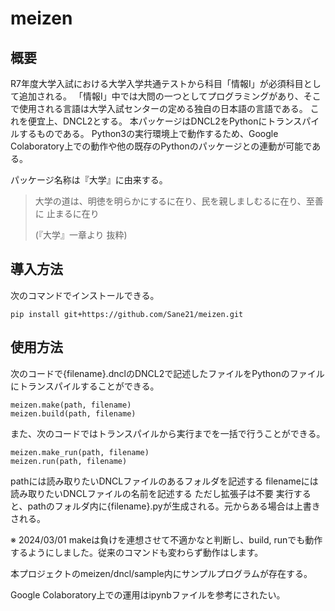 # meizen

## 概要

R7年度大学入試における大学入学共通テストから科目「情報I」が必須科目として追加される。
「情報I」中では大問の一つとしてプログラミングがあり、そこで使用される言語は大学入試センターの定める独自の日本語の言語である。
これを便宜上、DNCL2とする。
本パッケージはDNCL2をPythonにトランスパイルするものである。
Python3の実行環境上で動作するため、Google Colaboratory上での動作や他の既存のPythonのパッケージとの連動が可能である。

パッケージ名称は『大学』に由来する。
> 大学の道は、明徳を明らかにするに在り、民を親しましむるに在り、至善に 止まるに在り
>
> (『大学』一章より 抜粋)

## 導入方法
次のコマンドでインストールできる。
```
pip install git+https://github.com/Sane21/meizen.git
```

## 使用方法
次のコードで{filename}.dnclのDNCL2で記述したファイルをPythonのファイルにトランスパイルすることができる。
```
meizen.make(path, filename)
meizen.build(path, filename)
```
また、次のコードではトランスパイルから実行までを一括で行うことができる。
```
meizen.make_run(path, filename)
meizen.run(path, filename)
```

pathには読み取りたいDNCLファイルのあるフォルダを記述する
filenameには読み取りたいDNCLファイルの名前を記述する ただし拡張子は不要
実行すると、pathのフォルダ内に{filename}.pyが生成される。元からある場合は上書きされる。

※ 2024/03/01 makeは負けを連想させて不適かなと判断し、build, runでも動作するようにしました。従来のコマンドも変わらず動作はします。

本プロジェクトのmeizen/dncl/sample内にサンプルプログラムが存在する。

Google Colaboratory上での運用はipynbファイルを参考にされたい。
